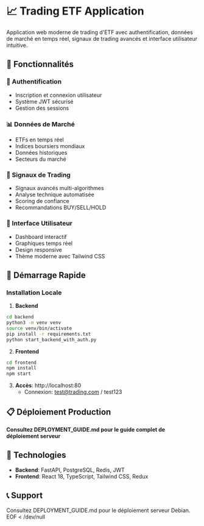 # 📈 Trading ETF Application

Application web moderne de trading d'ETF avec authentification, données de marché en temps réel, signaux de trading avancés et interface utilisateur intuitive.

## 🌟 Fonctionnalités

### 🔐 Authentification
- Inscription et connexion utilisateur
- Système JWT sécurisé
- Gestion des sessions

### 📊 Données de Marché
- ETFs en temps réel
- Indices boursiers mondiaux
- Données historiques
- Secteurs du marché

### 🎯 Signaux de Trading
- Signaux avancés multi-algorithmes
- Analyse technique automatisée
- Scoring de confiance
- Recommandations BUY/SELL/HOLD

### 📱 Interface Utilisateur
- Dashboard interactif
- Graphiques temps réel
- Design responsive
- Thème moderne avec Tailwind CSS

## 🚀 Démarrage Rapide

### Installation Locale

1. **Backend**
```bash
cd backend
python3 -m venv venv
source venv/bin/activate
pip install -r requirements.txt
python start_backend_with_auth.py
```

2. **Frontend**
```bash
cd frontend
npm install
npm start
```

3. **Accès**: http://localhost:80 
   - Connexion: test@trading.com / test123

## 📋 Déploiement Production

**Consultez DEPLOYMENT_GUIDE.md pour le guide complet de déploiement serveur**

## 🔧 Technologies

- **Backend**: FastAPI, PostgreSQL, Redis, JWT
- **Frontend**: React 18, TypeScript, Tailwind CSS, Redux

## 📞 Support

Consultez DEPLOYMENT_GUIDE.md pour le déploiement serveur Debian.
EOF < /dev/null
